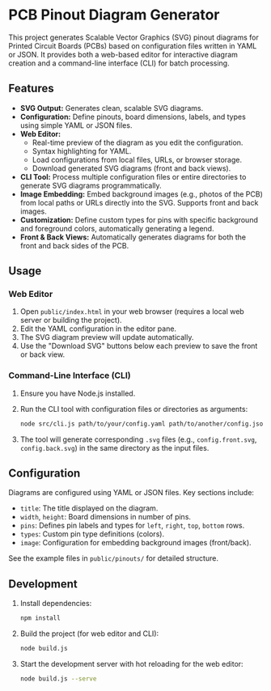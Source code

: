 # PCB Pinout Diagram Generator

This project generates Scalable Vector Graphics (SVG) pinout diagrams for Printed Circuit Boards (PCBs) based on configuration files written in YAML or JSON. It provides both a web-based editor for interactive diagram creation and a command-line interface (CLI) for batch processing.

## Features

*   **SVG Output:** Generates clean, scalable SVG diagrams.
*   **Configuration:** Define pinouts, board dimensions, labels, and types using simple YAML or JSON files.
*   **Web Editor:**
    *   Real-time preview of the diagram as you edit the configuration.
    *   Syntax highlighting for YAML.
    *   Load configurations from local files, URLs, or browser storage.
    *   Download generated SVG diagrams (front and back views).
*   **CLI Tool:** Process multiple configuration files or entire directories to generate SVG diagrams programmatically.
*   **Image Embedding:** Embed background images (e.g., photos of the PCB) from local paths or URLs directly into the SVG. Supports front and back images.
*   **Customization:** Define custom types for pins with specific background and foreground colors, automatically generating a legend.
*   **Front & Back Views:** Automatically generates diagrams for both the front and back sides of the PCB.

## Usage

### Web Editor

1.  Open `public/index.html` in your web browser (requires a local web server or building the project).
2.  Edit the YAML configuration in the editor pane.
3.  The SVG diagram preview will update automatically.
4.  Use the "Download SVG" buttons below each preview to save the front or back view.

### Command-Line Interface (CLI)

1.  Ensure you have Node.js installed.
2.  Run the CLI tool with configuration files or directories as arguments:

    ```bash
    node src/cli.js path/to/your/config.yaml path/to/another/config.json some/directory/
    ```
3.  The tool will generate corresponding `.svg` files (e.g., `config.front.svg`, `config.back.svg`) in the same directory as the input files.

## Configuration

Diagrams are configured using YAML or JSON files. Key sections include:

*   `title`: The title displayed on the diagram.
*   `width`, `height`: Board dimensions in number of pins.
*   `pins`: Defines pin labels and types for `left`, `right`, `top`, `bottom` rows.
*   `types`: Custom pin type definitions (colors).
*   `image`: Configuration for embedding background images (front/back).

See the example files in `public/pinouts/` for detailed structure.

## Development

1.  Install dependencies:
    ```bash
    npm install
    ```
2.  Build the project (for web editor and CLI):
    ```bash
    node build.js
    ```
3.  Start the development server with hot reloading for the web editor:
    ```bash
    node build.js --serve
    ```

```
